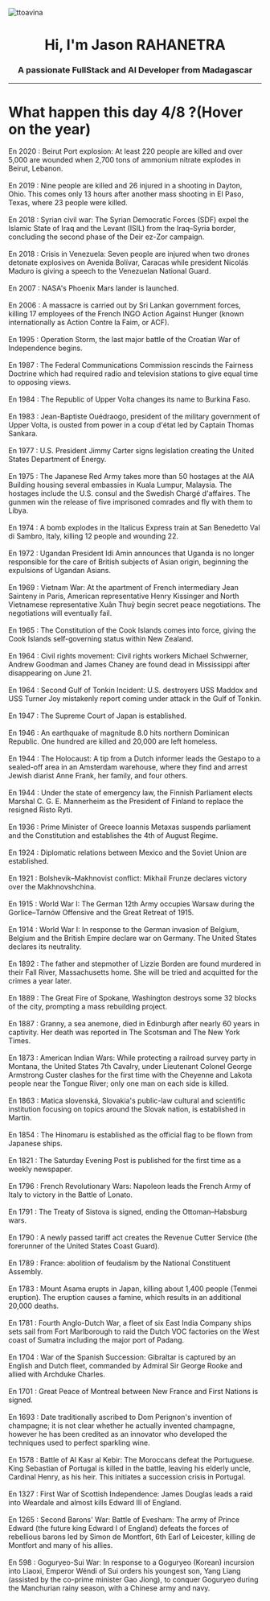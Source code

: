 
<p align="left"> <img src="https://komarev.com/ghpvc/?username=ttoavina&label=Profile%20views&color=0e75b6&style=flat" alt="ttoavina" /> </p>
<h1 align="center">Hi, I'm Jason RAHANETRA</h1>
<h3 align="center">A passionate FullStack and AI Developer from Madagascar</h3>
    
<hr/>
<h1> What happen this day 4/8 ?(Hover on the year)</h1>

En 2020 : Beirut Port explosion: At least 220 people are killed and over 5,000 are wounded when 2,700 tons of ammonium nitrate explodes in Beirut, Lebanon.
<br/><br/>
En 2019 : Nine people are killed and 26 injured in a shooting in Dayton, Ohio. This comes only 13 hours after another mass shooting in El Paso, Texas, where 23 people were killed.
<br/><br/>
En 2018 : Syrian civil war: The Syrian Democratic Forces (SDF) expel the Islamic State of Iraq and the Levant (ISIL) from the Iraq–Syria border, concluding the second phase of the Deir ez-Zor campaign.
<br/><br/>
En 2018 : Crisis in Venezuela: Seven people are injured when two drones detonate explosives on Avenida Bolívar, Caracas while president Nicolás Maduro is giving a speech to the Venezuelan National Guard.
<br/><br/>
En 2007 : NASA's Phoenix Mars lander is launched.
<br/><br/>
En 2006 : A massacre is carried out by Sri Lankan government forces, killing 17 employees of the French INGO Action Against Hunger (known internationally as Action Contre la Faim, or ACF).
<br/><br/>
En 1995 : Operation Storm, the last major battle of the Croatian War of Independence begins.
<br/><br/>
En 1987 : The Federal Communications Commission rescinds the Fairness Doctrine which had required radio and television stations to give equal time to opposing views.
<br/><br/>
En 1984 : The Republic of Upper Volta changes its name to Burkina Faso.
<br/><br/>
En 1983 : Jean-Baptiste Ouédraogo, president of the military government of Upper Volta, is ousted from power in a coup d'état led by Captain Thomas Sankara.
<br/><br/>
En 1977 : U.S. President Jimmy Carter signs legislation creating the United States Department of Energy.
<br/><br/>
En 1975 : The Japanese Red Army takes more than 50 hostages at the AIA Building housing several embassies in Kuala Lumpur, Malaysia. The hostages include the U.S. consul and the Swedish Chargé d'affaires. The gunmen win the release of five imprisoned comrades and fly with them to Libya.
<br/><br/>
En 1974 : A bomb explodes in the Italicus Express train at San Benedetto Val di Sambro, Italy, killing 12 people and wounding 22.
<br/><br/>
En 1972 : Ugandan President Idi Amin announces that Uganda is no longer responsible for the care of British subjects of Asian origin, beginning the expulsions of Ugandan Asians.
<br/><br/>
En 1969 : Vietnam War: At the apartment of French intermediary Jean Sainteny in Paris, American representative Henry Kissinger and North Vietnamese representative Xuân Thuỷ begin secret peace negotiations. The negotiations will eventually fail.
<br/><br/>
En 1965 : The Constitution of the Cook Islands comes into force, giving the Cook Islands self-governing status within New Zealand.
<br/><br/>
En 1964 : Civil rights movement: Civil rights workers Michael Schwerner, Andrew Goodman and James Chaney are found dead in Mississippi after disappearing on June 21.
<br/><br/>
En 1964 : Second Gulf of Tonkin Incident: U.S. destroyers USS Maddox and USS Turner Joy mistakenly report coming under attack in the Gulf of Tonkin.
<br/><br/>
En 1947 : The Supreme Court of Japan is established.
<br/><br/>
En 1946 : An earthquake of magnitude 8.0 hits northern Dominican Republic. One hundred are killed and 20,000 are left homeless.
<br/><br/>
En 1944 : The Holocaust: A tip from a Dutch informer leads the Gestapo to a sealed-off area in an Amsterdam warehouse, where they find and arrest Jewish diarist Anne Frank, her family, and four others.
<br/><br/>
En 1944 : Under the state of emergency law, the Finnish Parliament elects Marshal C. G. E. Mannerheim as the President of Finland to replace the resigned Risto Ryti.
<br/><br/>
En 1936 : Prime Minister of Greece Ioannis Metaxas suspends parliament and the Constitution and establishes the 4th of August Regime.
<br/><br/>
En 1924 : Diplomatic relations between Mexico and the Soviet Union are established.
<br/><br/>
En 1921 : Bolshevik–Makhnovist conflict: Mikhail Frunze declares victory over the Makhnovshchina.
<br/><br/>
En 1915 : World War I: The German 12th Army occupies Warsaw during the Gorlice–Tarnów Offensive and the Great Retreat of 1915.
<br/><br/>
En 1914 : World War I: In response to the German invasion of Belgium, Belgium and the British Empire declare war on Germany. The United States declares its neutrality.
<br/><br/>
En 1892 : The father and stepmother of Lizzie Borden are found murdered in their Fall River, Massachusetts home. She will be tried and acquitted for the crimes a year later.
<br/><br/>
En 1889 : The Great Fire of Spokane, Washington destroys some 32 blocks of the city, prompting a mass rebuilding project.
<br/><br/>
En 1887 : Granny, a sea anemone, died in Edinburgh after nearly 60 years in captivity. Her death was reported in The Scotsman and The New York Times.
<br/><br/>
En 1873 : American Indian Wars: While protecting a railroad survey party in Montana, the United States 7th Cavalry, under Lieutenant Colonel George Armstrong Custer clashes for the first time with the Cheyenne and Lakota people near the Tongue River; only one man on each side is killed.
<br/><br/>
En 1863 : Matica slovenská, Slovakia's public-law cultural and scientific institution focusing on topics around the Slovak nation, is established in Martin.
<br/><br/>
En 1854 : The Hinomaru is established as the official flag to be flown from Japanese ships.
<br/><br/>
En 1821 : The Saturday Evening Post is published for the first time as a weekly newspaper.
<br/><br/>
En 1796 : French Revolutionary Wars: Napoleon leads the French Army of Italy to victory in the Battle of Lonato.
<br/><br/>
En 1791 : The Treaty of Sistova is signed, ending the Ottoman–Habsburg wars.
<br/><br/>
En 1790 : A newly passed tariff act creates the Revenue Cutter Service (the forerunner of the United States Coast Guard).
<br/><br/>
En 1789 : France: abolition of feudalism by the National Constituent Assembly.
<br/><br/>
En 1783 : Mount Asama erupts in Japan, killing about 1,400 people (Tenmei eruption). The eruption causes a famine, which results in an additional 20,000 deaths.
<br/><br/>
En 1781 : Fourth Anglo-Dutch War, a fleet of six East India Company ships sets sail from Fort Marlborough to raid the Dutch VOC factories on the West coast of Sumatra including the major port of Padang.
<br/><br/>
En 1704 : War of the Spanish Succession: Gibraltar is captured by an English and Dutch fleet, commanded by Admiral Sir George Rooke and allied with Archduke Charles.
<br/><br/>
En 1701 : Great Peace of Montreal between New France and First Nations is signed.
<br/><br/>
En 1693 : Date traditionally ascribed to Dom Perignon's invention of champagne; it is not clear whether he actually invented champagne, however he has been credited as an innovator who developed the techniques used to perfect sparkling wine.
<br/><br/>
En 1578 : Battle of Al Kasr al Kebir: The Moroccans defeat the Portuguese. King Sebastian of Portugal is killed in the battle, leaving his elderly uncle, Cardinal Henry, as his heir. This initiates a succession crisis in Portugal.
<br/><br/>
En 1327 : First War of Scottish Independence: James Douglas leads a raid into Weardale and almost kills Edward III of England.
<br/><br/>
En 1265 : Second Barons' War: Battle of Evesham: The army of Prince Edward (the future king Edward I of England) defeats the forces of rebellious barons led by Simon de Montfort, 6th Earl of Leicester, killing de Montfort and many of his allies.
<br/><br/>
En 598 : Goguryeo-Sui War: In response to a Goguryeo (Korean) incursion into Liaoxi, Emperor Wéndi of Sui orders his youngest son, Yang Liang (assisted by the co-prime minister Gao Jiong), to conquer Goguryeo during the Manchurian rainy season, with a Chinese army and navy.
<br/><br/>
